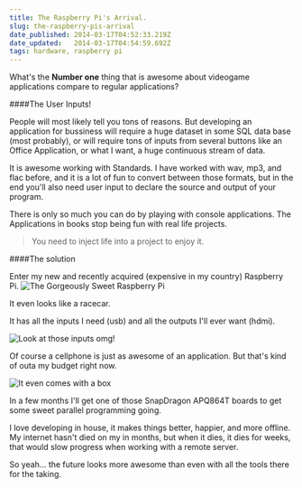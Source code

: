 ```yaml
---
title: The Raspberry Pi's Arrival.
slug: the-raspberry-pis-arrival
date_published: 2014-03-17T04:52:33.219Z
date_updated:   2014-03-17T04:54:59.692Z
tags: hardware, raspberry pi
---
```


What's the **Number one** thing that is awesome about videogame applications compare to regular applications?

####The User Inputs!

People will most likely tell you tons of reasons. But developing an application for bussiness will require a huge dataset in some SQL data base (most probably), or will require tons of inputs from several buttons like an Office Application, or what I want, a huge continuous stream of data.

It is awesome working with Standards. I have worked with wav, mp3, and flac before, and it is a lot of fun to convert between those formats, but in the end you'll also need user input to declare the source and output of your program.

There is only so much you can do by playing with console applications. The Applications in books stop being fun with real life projects. 

> You need to inject life into a project to enjoy it.

####The solution

Enter my new and recently acquired (expensive in my country) Raspberry Pi. 
![The Gorgeously Sweet Raspberry Pi](http://res.cloudinary.com/www-claudiordgz-com/image/upload/v1395028313/raspberry_3_velxcp.png)

It even looks like a racecar. 

It has all the inputs I need (usb) and all the outputs I'll ever want (hdmi).

![Look at those inputs omg!](http://res.cloudinary.com/www-claudiordgz-com/image/upload/v1395028313/raspberry_2_bevqur.png)


Of course a cellphone is just as awesome of an application. But that's kind of outa my budget right now. 

![It even comes with a box](http://res.cloudinary.com/www-claudiordgz-com/image/upload/v1395028313/raspberry_1_z0ufxp.png)

In a few months I'll get one of those SnapDragon APQ864T boards to get some sweet parallel programming going. 

I love developing in house, it makes things better, happier, and more offline. My internet hasn't died on my in months, but when it dies, it dies for weeks, that would slow progress when working with a remote server.

So yeah... the future looks more awesome than even with all the tools there for the taking.
